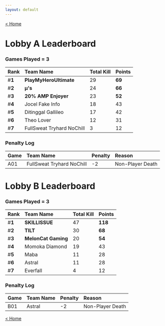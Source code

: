 ```yaml
---
layout: default
---
```


[< Home](https://kanziebub.github.io/SurvivalProtocol/)


# **Lobby A Leaderboard**

### Games Played = 3

|  Rank  | Team Name             | Total Kill | **Points** |
|:-------|:----------------------|:-----------|:-----------|
| #**1** | **PlayMyHeroUltimate** | 29 | **69** | 
| #**2** | **µ's** | 24 | **66** | 
| #**3** | **20% AMP Enjoyer** | 23 | **52** | 
| #**4** | Jocel Fake Info | 18 | 43 | 
| #**5** | Ditinggal Gallileo | 17 | 42 | 
| #**6** | Theo Lover | 12 | 31 | 
| #**7** | FullSweat Tryhard NoChill | 3 | 12 | 

### Penalty Log

|  Game  | Team Name | Penalty | Reason                |
|:-------|:----------|:--------|:----------------------|
| A01 | FullSweat Tryhard NoChill | -2 | Non-Player Death | 
 
 

# **Lobby B Leaderboard**

### Games Played = 3

|  Rank  | Team Name             | Total Kill | **Points** |
|:-------|:----------------------|:-----------|:-----------|
| #**1** | **SKILLISSUE** | 47 | **118** | 
| #**2** | **TILT** | 30 | **68** | 
| #**3** | **MelonCat Gaming** | 20 | **54** | 
| #**4** | Momoka Diamond | 19 | 43 | 
| #**5** | Maba | 11 | 28 | 
| #**6** | Astral | 11 | 28 | 
| #**7** | Everfall | 4 | 12 | 

### Penalty Log

|  Game  | Team Name | Penalty | Reason                |
|:-------|:----------|:--------|:----------------------|
| B01 | Astral | -2 | Non-Player Death | 
 
 

[< Home](https://kanziebub.github.io/SurvivalProtocol/)
    